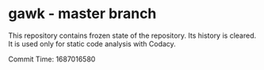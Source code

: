 # gawk - master branch

This repository contains frozen state of the repository.
Its history is cleared. It is used only for static code
analysis with Codacy.

Commit Time: 1687016580